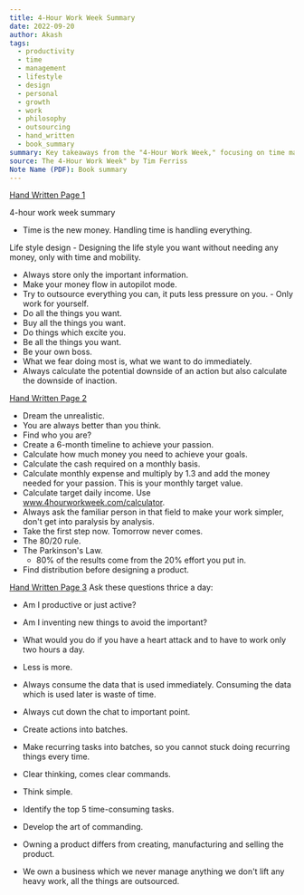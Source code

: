 ```yaml
---
title: 4-Hour Work Week Summary
date: 2022-09-20
author: Akash
tags:
  - productivity
  - time
  - management
  - lifestyle
  - design
  - personal
  - growth
  - work
  - philosophy
  - outsourcing
  - hand_written
  - book_summary
summary: Key takeaways from the "4-Hour Work Week," focusing on time management, outsourcing, lifestyle design, and overcoming fear and inaction. Emphasizes time as a valuable resource and designing a fulfilling lifestyle.
source: The 4-Hour Work Week" by Tim Ferriss
Note Name (PDF): Book summary
---
```


[Hand Written Page 1](img25.jpg)

4-hour work week summary

*   Time is the new money. Handling time is handling everything.

Life style design - Designing the life style you want without needing any money, only with time and mobility.

*   Always store only the important information.
*   Make your money flow in autopilot mode.
*   Try to outsource everything you can, it puts less pressure on you. - Only work for yourself.
*   Do all the things you want.
*   Buy all the things you want.
*   Do things which excite you.
*   Be all the things you want.
*   Be your own boss.
*   What we fear doing most is, what we want to do immediately.
*   Always calculate the potential downside of an action but also calculate the downside of inaction.

[Hand Written Page 2](img30.jpg)
*   Dream the unrealistic.
*   You are always better than you think.
*   Find who you are?
*   Create a 6-month timeline to achieve your passion.
*   Calculate how much money you need to achieve your goals.
*   Calculate the cash required on a monthly basis.
*   Calculate monthly expense and multiply by 1.3 and add the money needed for your passion. This is your monthly target value.
*   Calculate target daily income. Use www.4hourworkweek.com/calculator.
*   Always ask the familiar person in that field to make your work simpler, don't get into paralysis by analysis.
*   Take the first step now. Tomorrow never comes.
*   The 80/20 rule.
*   The Parkinson's Law.
    *   80% of the results come from the 20% effort you put in.
*   Find distribution before designing a product.


[Hand Written Page 3](img35.jpg)
Ask these questions thrice a day:

*   Am I productive or just active?
*   Am I inventing new things to avoid the important?
*   What would you do if you have a heart attack and to have to work only two hours a day.

*   Less is more.
*   Always consume the data that is used immediately. Consuming the data which is used later is waste of time.
*   Always cut down the chat to important point.
*   Create actions into batches.
*   Make recurring tasks into batches, so you cannot stuck doing recurring things every time.
*   Clear thinking, comes clear commands.
*   Think simple.
*   Identify the top 5 time-consuming tasks.
*   Develop the art of commanding.
*   Owning a product differs from creating, manufacturing and selling the product.
*   We own a business which we never manage anything we don't lift any heavy work, all the things are outsourced.